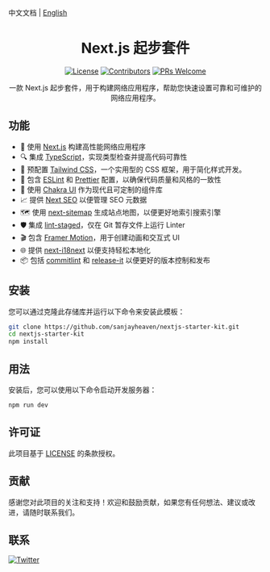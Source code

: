 中文文档 | [English](./README.md)

<div align="center">
  <h1>Next.js 起步套件</h1>

[![License](https://img.shields.io/github/license/sanjayheaven/nextjs-starter-kit.svg)](https://github.com/sanjayheaven/nextjs-starter-kit/blob/main/LICENSE)
[![Contributors](https://img.shields.io/github/contributors/sanjayheaven/nextjs-starter-kit.svg)](https://github.com/sanjayheaven/nextjs-starter-kit/graphs/contributors)
[![PRs Welcome](https://img.shields.io/badge/PRs-welcome-brightgreen.svg)](https://github.com/sanjayheaven/nextjs-starter-kit/pulls)

一款 Next.js 起步套件，用于构建网络应用程序，帮助您快速设置可靠和可维护的网络应用程序。

</div>

## 功能

- 🚀 使用 [Next.js](https://nextjs.org/) 构建高性能网络应用程序
- 🔍 集成 [TypeScript](https://www.typescriptlang.org/)，实现类型检查并提高代码可靠性
- 🎨 预配置 [Tailwind CSS](https://tailwindcss.com/)，一个实用型的 CSS 框架，用于简化样式开发。
- 📏 包含 [ESLint](https://eslint.org/) 和 [Prettier](https://prettier.io/) 配置，以确保代码质量和风格的一致性
- 💅 使用 [Chakra UI](https://chakra-ui.com/) 作为现代且可定制的组件库
- 📈 提供 [Next SEO](https://github.com/garmeeh/next-seo) 以便管理 SEO 元数据
- 🗺️ 使用 [next-sitemap](https://github.com/iamvishnusankar/next-sitemap) 生成站点地图，以便更好地索引搜索引擎
- 🛡️ 集成 [lint-staged](https://github.com/okonet/lint-staged)，仅在 Git 暂存文件上运行 Linter
- 🎬 包含 [Framer Motion](https://www.framer.com/motion/)，用于创建动画和交互式 UI
- 🌐 提供 [next-i18next](https://github.com/isaachinman/next-i18next) 以便支持轻松本地化
- 📦 包括 [commitlint](https://commitlint.js.org/#/) 和 [release-it](https://github.com/release-it/release-it) 以便更好的版本控制和发布

## 安装

您可以通过克隆此存储库并运行以下命令来安装此模板：

```sh
git clone https://github.com/sanjayheaven/nextjs-starter-kit.git
cd nextjs-starter-kit
npm install


```

## 用法

安装后，您可以使用以下命令启动开发服务器：

```sh
npm run dev
```

## 许可证

此项目基于 [LICENSE](./LICENSE) 的条款授权。

## 贡献

感谢您对此项目的关注和支持！欢迎和鼓励贡献，如果您有任何想法、建议或改进，请随时联系我们。

## 联系

[![Twitter](https://img.shields.io/twitter/follow/hdxsanjay?style=social)](https://twitter.com/hdxsanjay)
